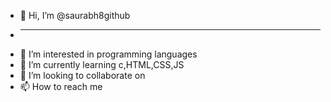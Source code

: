 - 👋 Hi, I’m @saurabh8github
- <hr> 
- 👀 I’m interested in programming languages
- 🌱 I’m currently learning c,HTML,CSS,JS
- 💞️ I’m looking to collaborate on 
- 📫 How to reach me 

<!---
saurabh8github/saurabh8github is a ✨ special ✨ repository because its `README.md` (this file) appears on your GitHub profile.
You can click the Preview link to take a look at your changes.
--->
